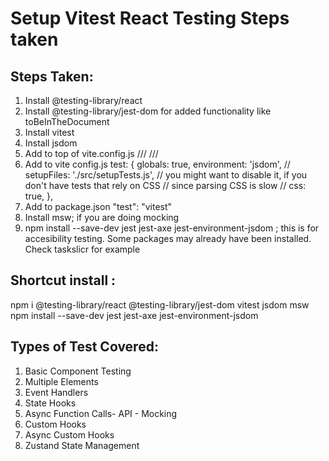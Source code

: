 # Setup Vitest React Testing Steps taken

## Steps Taken:

1. Install @testing-library/react
2. Install @testing-library/jest-dom for added functionality like toBeInTheDocument
3. Install vitest
4. Install jsdom
5. Add to top of vite.config.js
   /// <reference types="vitest" />
   /// <reference types="vite/client" />
6. Add to vite config.js
   test: {
   globals: true,
   environment: 'jsdom',
   // setupFiles: './src/setupTests.js',
   // you might want to disable it, if you don't have tests that rely on CSS
   // since parsing CSS is slow
   // css: true,
   },
7. Add to package.json
   "test": "vitest"
8. Install msw; if you are doing mocking
9. npm install --save-dev jest jest-axe jest-environment-jsdom ; this is for accesibility testing. Some packages may already have been installed. Check taskslicr for example

## Shortcut install :

npm i @testing-library/react @testing-library/jest-dom vitest jsdom msw
npm install --save-dev jest jest-axe jest-environment-jsdom

## Types of Test Covered:

1. Basic Component Testing
2. Multiple Elements
3. Event Handlers
4. State Hooks
5. Async Function Calls- API - Mocking
6. Custom Hooks
7. Async Custom Hooks
8. Zustand State Management
